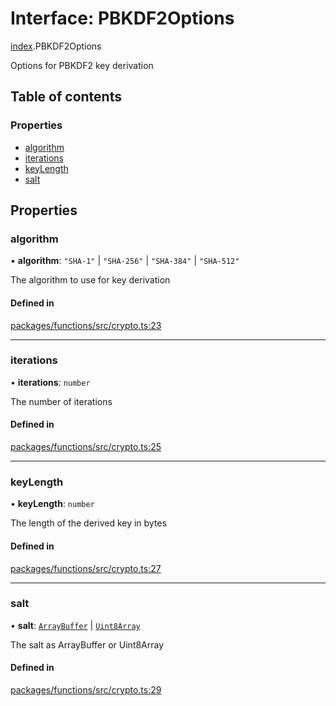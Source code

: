 # Interface: PBKDF2Options

[index](../modules/index.md).PBKDF2Options

Options for PBKDF2 key derivation

## Table of contents

### Properties

- [algorithm](index.PBKDF2Options.md#algorithm)
- [iterations](index.PBKDF2Options.md#iterations)
- [keyLength](index.PBKDF2Options.md#keylength)
- [salt](index.PBKDF2Options.md#salt)

## Properties

### algorithm

• **algorithm**: ``"SHA-1"`` \| ``"SHA-256"`` \| ``"SHA-384"`` \| ``"SHA-512"``

The algorithm to use for key derivation

#### Defined in

[packages/functions/src/crypto.ts:23](https://github.com/ElProConLag/vercel/blob/main/packages/functions/src/crypto.ts#L23)

___

### iterations

• **iterations**: `number`

The number of iterations

#### Defined in

[packages/functions/src/crypto.ts:25](https://github.com/ElProConLag/vercel/blob/main/packages/functions/src/crypto.ts#L25)

___

### keyLength

• **keyLength**: `number`

The length of the derived key in bytes

#### Defined in

[packages/functions/src/crypto.ts:27](https://github.com/ElProConLag/vercel/blob/main/packages/functions/src/crypto.ts#L27)

___

### salt

• **salt**: [`ArrayBuffer`]( https://developer.mozilla.org/en-US/docs/Web/JavaScript/Reference/Global_Objects/ArrayBuffer ) \| [`Uint8Array`]( https://developer.mozilla.org/en-US/docs/Web/JavaScript/Reference/Global_Objects/Uint8Array )

The salt as ArrayBuffer or Uint8Array

#### Defined in

[packages/functions/src/crypto.ts:29](https://github.com/ElProConLag/vercel/blob/main/packages/functions/src/crypto.ts#L29)
